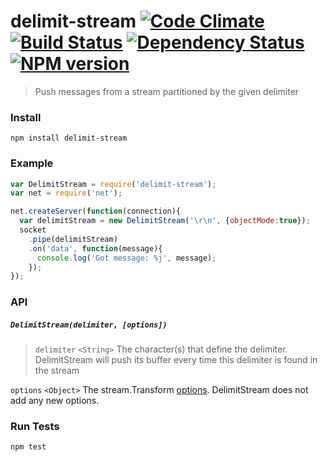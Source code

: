 # delimit-stream [![Code Climate](https://codeclimate.com/repos/529bb5bdc7f3a372d7037f44/badges/cb852a3c72220634fe99/gpa.png)](https://codeclimate.com/repos/529bb5bdc7f3a372d7037f44/feed) [![Build Status](https://travis-ci.org/jasonkuhrt/delimit-stream.png)](https://travis-ci.org/jasonkuhrt/delimit-stream) [![Dependency Status](https://gemnasium.com/jasonkuhrt/delimit-stream.png)](https://gemnasium.com/jasonkuhrt/delimit-stream) [![NPM version](https://badge.fury.io/js/delimit-stream.png)](http://badge.fury.io/js/delimit-stream)
> Push messages from a stream partitioned by the given delimiter

### Install
```
npm install delimit-stream
```

### Example
```js
var DelimitStream = require('delimit-stream');
var net = require('net');

net.createServer(function(connection){
  var delimitStream = new DelimitStream('\r\n', {objectMode:true});
  socket
    .pipe(delimitStream)
    .on('data', function(message){
      console.log('Got message: %j', message);
    });
});
```

### API
##### `DelimitStream(delimiter, [options])`
> `delimiter` `<String>`
  The character(s) that define the delimiter. DelimitStream will push its buffer every time this delimiter is found in the stream
>
  `options` `<Object>`
  The stream.Transform [options](http://nodejs.org/api/stream.html#stream_class_stream_transform). DelimitStream does not add any new options.

### Run Tests
```
npm test
```
